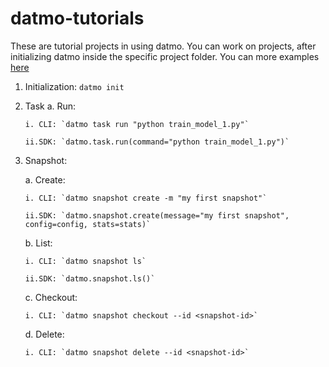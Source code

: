 # datmo-tutorials

These are tutorial projects in using datmo. You can work on projects, after initializing datmo inside the specific project folder. You can more examples [here](https://github.com/datmo/datmo/tree/master/examples)

1. Initialization: `datmo init`

2. Task 
   a. Run:
   
       i. CLI: `datmo task run "python train_model_1.py"`
   
       ii.SDK: `datmo.task.run(command="python train_model_1.py")`
   
3. Snapshot:

   a. Create:
   
       i. CLI: `datmo snapshot create -m "my first snapshot"`
       
       ii.SDK: `datmo.snapshot.create(message="my first snapshot", config=config, stats=stats)`
       
   b. List:
   
       i. CLI: `datmo snapshot ls`
       
       ii.SDK: `datmo.snapshot.ls()`       
       
   c. Checkout:
   
       i. CLI: `datmo snapshot checkout --id <snapshot-id>`   
       
   d. Delete:
   
       i. CLI: `datmo snapshot delete --id <snapshot-id>`         
       
